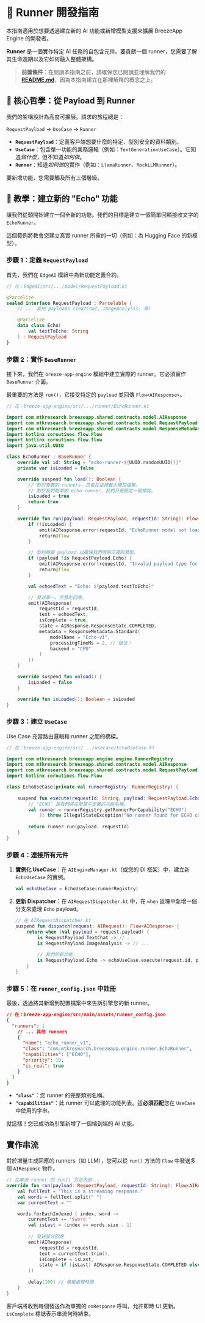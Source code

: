 # 🧩 Runner 開發指南

本指南適用於想要透過建立新的 AI 功能或新增模型支援來擴展 BreezeApp Engine 的開發者。

**Runner** 是一個實作特定 AI 任務的自包含元件。要貢獻一個 runner，您需要了解其生命週期以及它如何融入整體架構。

> **前置條件**：在閱讀本指南之前，請確保您已閱讀並理解我們的 **[README.md](../README.md)**，因為本指南建立在那裡解釋的概念之上。

## 🎯 核心哲學：從 Payload 到 Runner

我們的架構設計為高度可擴展。請求的旅程總是：

`RequestPayload` → `UseCase` → `Runner`

-   **`RequestPayload`**：定義客戶端想要什麼的特定、型別安全的資料類別。
-   **`UseCase`**：包含單一功能的業務邏輯（例如：`TextGenerationUseCase`）。它知道*做什麼*，但不知道*如何做*。
-   **`Runner`**：知道*如何做*的實作（例如：`LlamaRunner`、`MockLLMRunner`）。

要新增功能，您需要觸及所有三個層級。

## 🚀 教學：建立新的 "Echo" 功能

讓我們從頭開始建立一個全新的功能。我們的目標是建立一個簡單回顯接收文字的 `EchoRunner`。

這個範例將教會您建立真實 runner 所需的一切（例如：為 Hugging Face 的新模型）。

### 步驟 1：定義 `RequestPayload`

首先，我們在 `EdgeAI` 模組中為新功能定義合約。

```kotlin
// 在：EdgeAI/src/.../model/RequestPayload.kt

@Parcelize
sealed interface RequestPayload : Parcelable {
    // ... 其他 payloads (TextChat, ImageAnalysis, 等)

    @Parcelize
    data class Echo(
        val textToEcho: String
    ) : RequestPayload
}
```

### 步驟 2：實作 `BaseRunner`

接下來，我們在 `breeze-app-engine` 模組中建立實際的 runner。它必須實作 `BaseRunner` 介面。

最重要的方法是 `run()`，它接受特定的 `payload` 並回傳 `Flow<AIResponse>`。

```kotlin
// 在：breeze-app-engine/src/.../runner/EchoRunner.kt

import com.mtkresearch.breezeapp.shared.contracts.model.AIResponse
import com.mtkresearch.breezeapp.shared.contracts.model.RequestPayload
import com.mtkresearch.breezeapp.shared.contracts.model.ResponseMetadata
import kotlinx.coroutines.flow.Flow
import kotlinx.coroutines.flow.flow
import java.util.UUID

class EchoRunner : BaseRunner {
    override val id: String = "echo-runner-${UUID.randomUUID()}"
    private var isLoaded = false

    override suspend fun load(): Boolean {
        // 對於真實的 runners，您會在這裡載入模型檔案。
        // 對於我們簡單的 echo runner，我們只是設定一個標誌。
        isLoaded = true
        return true
    }

    override fun run(payload: RequestPayload, requestId: String): Flow<AIResponse> = flow {
        if (!isLoaded) {
            emit(AIResponse.error(requestId, "EchoRunner model not loaded"))
            return@flow
        }

        // 型別檢查 payload 以確保我們得到正確的類型。
        if (payload !is RequestPayload.Echo) {
            emit(AIResponse.error(requestId, "Invalid payload type for EchoRunner"))
            return@flow
        }

        val echoedText = "Echo: ${payload.textToEcho}"

        // 發送單一、完整的回應。
        emit(AIResponse(
            requestId = requestId,
            text = echoedText,
            isComplete = true,
            state = AIResponse.ResponseState.COMPLETED,
            metadata = ResponseMetadata.Standard(
                modelName = "Echo-v1",
                processingTimeMs = 2, // 很快！
                backend = "CPU"
            )
        ))
    }

    override suspend fun unload() {
        isLoaded = false
    }

    override fun isLoaded(): Boolean = isLoaded
}
```

### 步驟 3：建立 `UseCase`

Use Case 充當路由邏輯和 runner 之間的橋樑。

```kotlin
// 在：breeze-app-engine/src/.../usecase/EchoUseCase.kt

import com.mtkresearch.breezeapp.engine.engine.RunnerRegistry
import com.mtkresearch.breezeapp.shared.contracts.model.AIResponse
import com.mtkresearch.breezeapp.shared.contracts.model.RequestPayload
import kotlinx.coroutines.flow.Flow

class EchoUseCase(private val runnerRegistry: RunnerRegistry) {
    
    suspend fun execute(requestId: String, payload: RequestPayload.Echo): Flow<AIResponse> {
        // "ECHO" 是我們將在配置中定義的功能名稱。
        val runner = runnerRegistry.getRunnerForCapability("ECHO") 
            ?: throw IllegalStateException("No runner found for ECHO capability")
        
        return runner.run(payload, requestId)
    }
}
```

### 步驟 4：連接所有元件

1.  **實例化 UseCase**：在 `AIEngineManager.kt`（或您的 DI 框架）中，建立新 `EchoUseCase` 的實例。
    ```kotlin
    val echoUseCase = EchoUseCase(runnerRegistry)
    ```

2.  **更新 Dispatcher**：在 `AIRequestDispatcher.kt` 中，在 `when` 區塊中新增一個分支來處理 `Echo` payload。
    ```kotlin
    // 在 AIRequestDispatcher.kt
    suspend fun dispatch(request: AIRequest): Flow<AIResponse> {
        return when (val payload = request.payload) {
            is RequestPayload.TextChat -> // ...
            is RequestPayload.ImageAnalysis -> // ...
            
            // 我們的新功能
            is RequestPayload.Echo -> echoUseCase.execute(request.id, payload)
        }
    }
    ```

### 步驟 5：在 `runner_config.json` 中註冊

最後，透過將其新增到配置檔案中來告訴引擎您的新 runner。

```json
// 在：breeze-app-engine/src/main/assets/runner_config.json
{
  "runners": [
    // ... 其他 runners
    {
      "name": "echo_runner_v1",
      "class": "com.mtkresearch.breezeapp.engine.runner.EchoRunner",
      "capabilities": ["ECHO"],
      "priority": 10,
      "is_real": true
    }
  ]
}
```
-   **`"class"`**：您 runner 的完整類別名稱。
-   **`"capabilities"`**：此 runner 可以處理的功能列表。這**必須匹配**您在 `UseCase` 中使用的字串。

就這樣！您已成功為引擎新增了一個端到端的 AI 功能。

## 實作串流

對於增量生成回應的 runners（如 LLM），您可以從 `run()` 方法的 `Flow` 中發送多個 `AIResponse` 物件。

```kotlin
// 在串流 runner 的 run() 方法內部...
override fun run(payload: RequestPayload, requestId: String): Flow<AIResponse> = flow {
    val fullText = "This is a streaming response."
    val words = fullText.split(" ")
    var currentText = ""

    words.forEachIndexed { index, word ->
        currentText += "$word "
        val isLast = (index == words.size - 1)
        
        // 發送部分回應
        emit(AIResponse(
            requestId = requestId,
            text = currentText.trim(),
            isComplete = isLast,
            state = if (isLast) AIResponse.ResponseState.COMPLETED else AIResponse.ResponseState.STREAMING
        ))
        
        delay(100) // 模擬處理時間
    }
}
```
客戶端將收到每個發送作為單獨的 `onResponse` 呼叫，允許即時 UI 更新。`isComplete` 標誌表示串流何時結束。 